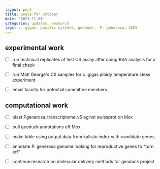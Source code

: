 ```yaml
---
layout: post
title: Goals for October
date: '2021-11-01'
categories: updates, research
tags: c. gigas, pacific oysters, geoduck,  P. generosa, SAFS
---
```


## experimental work

- [ ] run technical replicates of test CS assay after doing BSA analysis for a final check

- [ ] run Matt George's CS samples for c. gigas ploidy temperature stess experiment 

- [ ] email faculty for potential committee members 

## computational work

- [ ] blast Pgenerosa_transcriptome_v5 aginst swissprot on Mox

- [ ] pull geoduck annotations off Mox

- [ ] make table using output data from kallisto index with candidate genes
 
- [ ] annotate P. generosa genome looking for reproductive genes to "turn off"

- [ ] continue research on molecular delivery methods for geoduck project 
